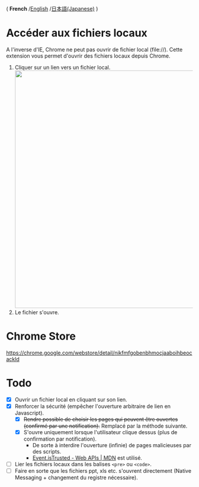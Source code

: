 
( **French** /[English](README.md) /[日本語(Japanese)](README-ja.md) )

# Accéder aux fichiers locaux
A l'inverse d'IE, Chrome ne peut pas ouvrir de fichier local (file://).
Cette extension vous permet d'ouvrir des fichiers locaux depuis Chrome.

1. Cliquer sur un lien vers un fichier local.<br>
    <img src="chrome-store/screenshot-01.png" width="640px;">
1. Le fichier s'ouvre.

# Chrome Store
https://chrome.google.com/webstore/detail/nikfmfgobenbhmocjaaboihbeocackld

# Todo
- [x] Ouvrir un fichier local en cliquant sur son lien.
- [x] Renforcer la sécurité (empêcher l'ouverture arbitraire de lien en Javascript).
    - [x] ~~Rendre possible de choisir les pages qui peuvent être ouvertes (confirmé par une notification).~~ Remplacé par la méthode suivante.
    - [x] S'ouvre uniquement lorsque l'utilisateur clique dessus (plus de confirmation par notification).
        - De sorte à interdire l'ouverture (infinie)  de pages malicieuses par des scripts.
        - [Event.isTrusted - Web APIs | MDN](https://developer.mozilla.org/en/docs/Web/API/Event/isTrusted "https://developer.mozilla.org/en/docs/Web/API/Event/isTrusted") est utilisé.
- [ ] Lier les fichiers locaux dans les balises `<pre>` ou `<code>`.
- [ ] Faire en sorte que les fichiers ppt, xls etc. s'ouvrent directement (Native Messaging + changement du registre nécessaire).
